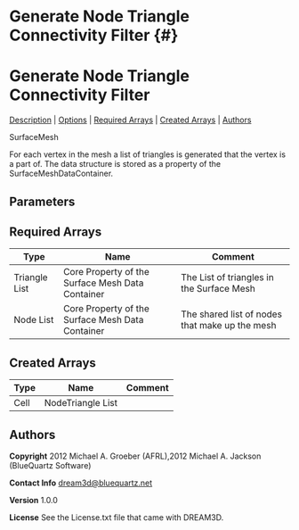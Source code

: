 
Generate Node Triangle Connectivity Filter {#}
======
<h1 class="pHeading1">Generate Node Triangle Connectivity Filter</h1>
<p class="pCellBody">
<a href="../SurfaceMeshFilters/GenerateMeshConnectivity.html#wp2">Description</a>
| <a href="../SurfaceMeshFilters/GenerateMeshConnectivity.html#wp3">Options</a>
| <a href="../SurfaceMeshFilters/GenerateMeshConnectivity.html#wp4">Required Arrays</a>
| <a href="../SurfaceMeshFilters/GenerateMeshConnectivity.html#wp5">Created Arrays</a>
| <a href="../SurfaceMeshFilters/GenerateMeshConnectivity.html#wp1">Authors</a> 

SurfaceMesh


For each vertex in the mesh a list of triangles is generated that the vertex is a part of. The data structure is stored as a
 property of the SurfaceMeshDataContainer.


## Parameters ## 
## Required Arrays ##

| Type | Name | Comment |
|------|------|---------|
| Triangle List | Core Property of the Surface Mesh Data Container | The List of triangles in the Surface Mesh |
| Node List | Core Property of the Surface Mesh Data Container | The shared list of nodes that make up the mesh |

## Created Arrays ##

| Type | Name | Comment |
|------|------|---------|
| Cell | NodeTriangle List |  |
## Authors ##

**Copyright** 2012 Michael A. Groeber (AFRL),2012 Michael A. Jackson (BlueQuartz Software)

**Contact Info** dream3d@bluequartz.net

**Version** 1.0.0

**License**  See the License.txt file that came with DREAM3D.



